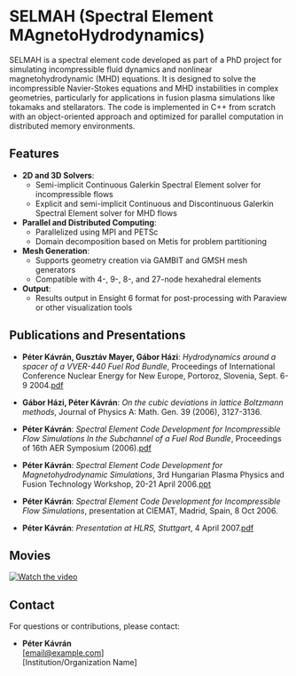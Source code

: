 # SELMAH (Spectral Element MAgnetoHydrodynamics)

SELMAH is a spectral element code developed as part of a PhD project for simulating incompressible fluid dynamics and nonlinear magnetohydrodynamic (MHD) equations. It is designed to solve the incompressible Navier-Stokes equations and MHD instabilities in complex geometries, particularly for applications in fusion plasma simulations like tokamaks and stellarators. The code is implemented in C++ from scratch with an object-oriented approach and optimized for parallel computation in distributed memory environments.

## Features

- **2D and 3D Solvers**: 
  - Semi-implicit Continuous Galerkin Spectral Element solver for incompressible flows
  - Explicit and semi-implicit Continuous and Discontinuous Galerkin Spectral Element solver for MHD flows
- **Parallel and Distributed Computing**: 
  - Parallelized using MPI and PETSc
  - Domain decomposition based on Metis for problem partitioning
- **Mesh Generation**: 
  - Supports geometry creation via GAMBIT and GMSH mesh generators
  - Compatible with 4-, 9-, 8-, and 27-node hexahedral elements
- **Output**: 
  - Results output in Ensight 6 format for post-processing with Paraview or other visualization tools

## Publications and Presentations

- **Péter Kávrán, Gusztáv Mayer, Gábor Házi**: *Hydrodynamics around a spacer of a VVER-440 Fuel Rod Bundle*, Proceedings of International Conference Nuclear Energy for New Europe, Portoroz, Slovenia, Sept. 6-9 2004.[pdf](http://www.iaea.org/inis/collection/NCLCollectionStore/_Public/37/086/37086800.pdf?r=1)
  
- **Gábor Házi, Péter Kávrán**: *On the cubic deviations in lattice Boltzmann methods*, Journal of Physics A: Math. Gen. 39 (2006), 3127-3136.

- **Péter Kávrán**: *Spectral Element Code Development for Incompressible Flow Simulations In the Subchannel of a Fuel Rod Bundle*, Proceedings of 16th AER Symposium (2006).[pdf](http://www.iaea.org/inis/collection/NCLCollectionStore/_Public/37/086/37086800.pdf?r=1)

- **Péter Kávrán**: *Spectral Element Code Development for Magnetohydrodynamic Simulations*, 3rd Hungarian Plasma Physics and Fusion Technology Workshop, 20-21 April 2006.[ppt](https://docs.google.com/presentation/d/1jMfcwHBpwUTAbSxJ5_W55iYgJ4wLz3-Y/edit?usp=share_link&ouid=115990964241051061048&rtpof=true&sd=true)

- **Péter Kávrán**: *Spectral Element Code Development for Incompressible Flow Simulations*, presentation at CIEMAT, Madrid, Spain, 8 Oct 2006.

- **Péter Kávrán**: *Presentation at HLRS, Stuttgart*, 4 April 2007.[pdf](https://docs.google.com/presentation/d/1tlKASPawLIMt0xye7AHZ0JUkAMEfKpal/edit?usp=share_link&ouid=115990964241051061048&rtpof=true&sd=true)

## Movies
[![Watch the video](https://i3.ytimg.com/vi/JB1vvxUFU9k/maxresdefault.jpg)](https://www.youtube.com/watch?v=JB1vvxUFU9k)

## Contact

For questions or contributions, please contact:

- **Péter Kávrán**  
  [email@example.com]  
  [Institution/Organization Name]

